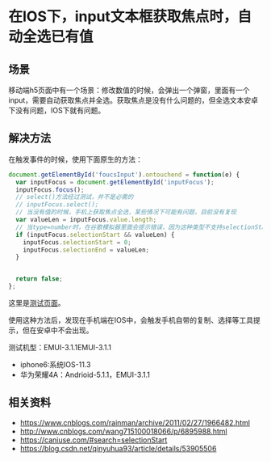 # 在IOS下，input文本框获取焦点时，自动全选已有值
## 场景
移动端h5页面中有一个场景：修改数值的时候，会弹出一个弹窗，里面有一个input，需要自动获取焦点并全选。获取焦点是没有什么问题的，但全选文本安卓下没有问题，IOS下就有问题。

## 解决方法
在触发事件的时候，使用下面原生的方法：
```javascript
document.getElementById('foucsInput').ontouchend = function(e) {
  var inputFocus = document.getElementById('inputFocus');
  inputFocus.focus();
  // select()方法经过测试，并不是必需的
  // inputFocus.select();
  // 当没有值的时候，手机上获取焦点全选，某些情况下可能有问题，目前没有复现
  var valueLen = inputFocus.value.length;
  // 当type=number时，在谷歌模拟器里面会提示错误，因为这种类型不支持selectionStart
  if (inputFocus.selectionStart && valueLen) {
    inputFocus.selectionStart = 0;
    inputFocus.selectionEnd = valueLen;
  }


  return false;
};
```
这里是[测试页面](https://xxholic.github.io/lab/lab-js/input-select-all.html)。

使用这种方法后，发现在手机端在IOS中，会触发手机自带的复制、选择等工具提示，但在安卓中不会出现。

测试机型：EMUI-3.1.1EMUI-3.1.1
- iphone6:系统IOS-11.3
- 华为荣耀4A：Andrioid-5.1.1，EMUI-3.1.1


## 相关资料
- https://www.cnblogs.com/rainman/archive/2011/02/27/1966482.html
- http://www.cnblogs.com/wang715100018066/p/6895988.html
- https://caniuse.com/#search=selectionStart
- https://blog.csdn.net/qinyuhua93/article/details/53905506